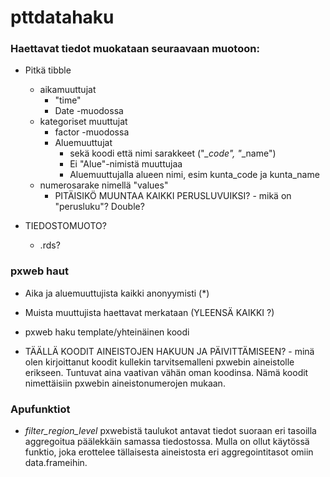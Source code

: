 
# pttdatahaku

<!-- badges: start -->
<!-- badges: end -->


### Haettavat tiedot muokataan seuraavaan muotoon:

- Pitkä tibble
     - aikamuuttujat
       - "time"
       - Date -muodossa
     - kategoriset muuttujat
       - factor -muodossa
       - Aluemuuttujat
           - sekä koodi että nimi sarakkeet ("*_code", "*_name")
           - Ei "Alue"-nimistä muuttujaa
           - Aluemuuttujalla alueen nimi, esim kunta_code ja kunta_name
     - numerosarake nimellä "values"
       - PITÄISIKÖ MUUNTAA KAIKKI PERUSLUVUIKSI?
             - mikä on "perusluku"? Double?

- TIEDOSTOMUOTO?
     - .rds?




### pxweb haut

- Aika ja aluemuuttujista kaikki anonyymisti (*)
- Muista muuttujista haettavat merkataan (YLEENSÄ KAIKKI ?)
- pxweb haku template/yhteinäinen koodi

- TÄÄLLÄ KOODIT AINEISTOJEN HAKUUN JA PÄIVITTÄMISEEN?
      - minä olen kirjoittanut koodit kullekin tarvitsemalleni
        pxwebin aineistolle erikseen. Tuntuvat aina vaativan vähän oman 
        koodinsa. Nämä koodit nimettäisiin pxwebin aineistonumerojen mukaan.
        
 ### Apufunktiot
   - *filter_region_level* pxwebistä taulukot antavat tiedot suoraan eri tasoilla aggregoitua päälekkäin samassa tiedostossa. Mulla on ollut käytössä funktio, joka erottelee tällaisesta aineistosta eri aggregointitasot omiin data.frameihin. 
